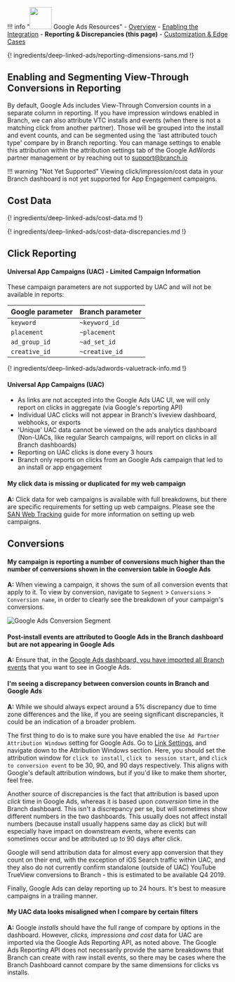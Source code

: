 !!! info "<img src="../../../_assets/img/pages/deep-linked-ads/google/google-ads-logo.png" width="50"/> Google Ads Resources"
		- [Overview](/deep-linked-ads/google-ads-overview/)
		- [Enabling the Integration](/deep-linked-ads/google-ads-setup/)
		- **Reporting & Discrepancies (this page)**
		- [Customization & Edge Cases](/deep-linked-ads/google-ads-customization/)

{! ingredients/deep-linked-ads/reporting-dimensions-sans.md !}

## Enabling and Segmenting View-Through Conversions in Reporting

By default, Google Ads includes View-Through Conversion counts in a separate column in reporting. If you have impression windows enabled in Branch, we can also attribute VTC installs and events (when there is not a matching click from another partner). Those will be grouped into the install and event counts, and can be segmented using the 'last attributed touch type' compare by in Branch reporting. You can manage settings to enable this attribution within the attribution settings tab of the Google AdWords partner management or by reaching out to support@branch.io

!!! warning "Not Yet Supported"
	Viewing click/impression/cost data in your Branch dashboard is not yet supported for App Engagement campaigns.


## Cost Data

{! ingredients/deep-linked-ads/cost-data.md !}

{! ingredients/deep-linked-ads/cost-data-discrepancies.md !}

## Click Reporting

#### Universal App Campaigns (UAC) - Limited Campaign Information
These campaign parameters are not supported by UAC and will not be available in reports:

Google parameter | Branch parameter
--- | ---
`keyword` | `~keyword_id`
`placement` | `~placement`
`ad_group_id` | `~ad_set_id`
`creative_id` | `~creative_id`

{! ingredients/deep-linked-ads/adwords-valuetrack-info.md !}

#### Universal App Campaigns (UAC)
- As links are not accepted into the Google Ads UAC UI, we will only report on clicks in aggregate (via Google's reporting API)
- Individual UAC clicks will not appear in Branch's liveview dashboard, webhooks, or exports
- 'Unique' UAC data cannot be viewed on the ads analytics dashboard (Non-UACs, like regular Search campaigns, will report on clicks in all Branch dashboards)
- Reporting on UAC clicks is done every 3 hours
- Branch only reports on clicks from an Google Ads campaign that led to an install or app engagement

#### My click data is missing or duplicated for my web campaign

**A:** Click data for web campaigns is available with full breakdowns, but there are specific requirements for setting up web campaigns. Please see the [SAN Web Tracking](/deep-linked-ads/san-web-tracking) guide for more information on setting up web campaigns.

## Conversions

#### My campaign is reporting a number of conversions much higher than the number of conversions shown in the conversion table in Google Ads

**A:** When viewing a campaign, it shows the sum of all conversion events that apply to it. To view by conversion, navigate to `Segment` > `Conversions` > `Conversion name`, in order to clearly see the breakdown of your campaign's conversions.

<img src="/_assets/img/pages/deep-linked-ads/google-conversions/conversion-segment.png" alt="Google Ads Conversion Segment" class="center">

#### Post-install events are attributed to Google Ads in the Branch dashboard but are not appearing in Google Ads

**A:** Ensure that, in the [Google Ads dashboard, you have imported all Branch events](/deep-linked-ads/google-ads-overview/#import-events-in-adwords) that you want to see in Google Ads.

#### I'm seeing a discrepancy between conversion counts in Branch and Google Ads

**A:** While we should always expect around a 5% discrepancy due to time zone differences and the like, if you are seeing significant discrepancies, it could be an indication of a broader problem.

The first thing to do is to make sure you have enabled the `Use Ad Partner Attribution Windows` setting for Google Ads. Go to [Link Settings](https://dashboard.branch.io/ads/partner-management/a_google_adwords?tab=attribution_windows), and navigate down to the Attribution Windows section. Here, you should set the attribution window for `click to install`, `click to session start`, and `click to conversion event` to be 30, 90, and 90 days respectively. This aligns with Google's default attribution windows, but if you'd like to make them shorter, feel free.

Another source of discrepancies is the fact that attribution is based upon *click* time in Google Ads, whereas it is based upon *conversion* time in the Branch dashboard. This isn't a discrepancy per se, but will sometimes show different numbers in the two dashboards. This usually does not affect install numbers (because install usually happens same day as click) but will especially have impact on downstream events, where events can sometimes occur and be attributed up to 90 days after click.

Google will send attribution data for almost every app conversion that they count on their end, with the exception of iOS Search traffic within UAC, and they also do not currently confirm standalone (outside of UAC) YouTube TrueView conversions to Branch - this is estimated to be available Q4 2019.

Finally, Google Ads can delay reporting up to 24 hours. It's best to measure campaigns in a trailing manner.

#### My UAC data looks misaligned when I compare by certain filters

**A:** Google _installs_ should have the full range of compare by options in the dashboard. However, _clicks, impressions and cost_ data for UAC are imported via the Google Ads Reporting API, as noted above. The Google Ads Reporting API does not necessarily provide the same breakdowns that Branch can create with raw install events, so there may be cases where the Branch Dashboard cannot compare by the same dimensions for clicks vs installs.
